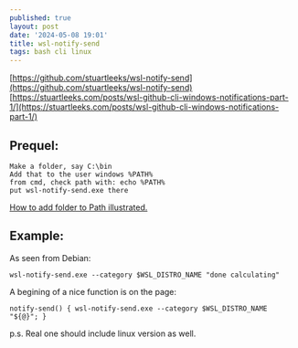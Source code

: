 ```yaml
---
published: true
layout: post
date: '2024-05-08 19:01'
title: wsl-notify-send
tags: bash cli linux 
---
```

[https://github.com/stuartleeks/wsl-notify-send](https://github.com/stuartleeks/wsl-notify-send)  
[https://stuartleeks.com/posts/wsl-github-cli-windows-notifications-part-1/](https://stuartleeks.com/posts/wsl-github-cli-windows-notifications-part-1/)   

## Prequel:

    Make a folder, say C:\bin
    Add that to the user windows %PATH%
    from cmd, check path with: echo %PATH%
    put wsl-notify-send.exe there

[How to add folder to Path illustrated.](https://stackoverflow.com/questions/44272416/how-to-add-a-folder-to-path-environment-variable-in-windows-10-with-screensho)

## Example:

As seen from Debian:

    wsl-notify-send.exe --category $WSL_DISTRO_NAME "done calculating"

A begining of a nice function is on the page:

    notify-send() { wsl-notify-send.exe --category $WSL_DISTRO_NAME "${@}"; }

p.s. Real one should include linux version as well.
